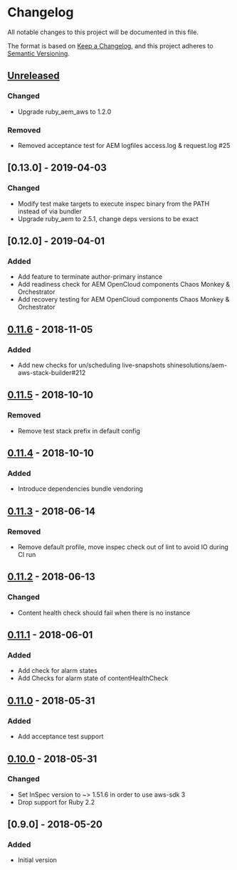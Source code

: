 # Changelog
All notable changes to this project will be documented in this file.

The format is based on [Keep a Changelog](https://keepachangelog.com/en/1.0.0/),
and this project adheres to [Semantic Versioning](https://semver.org/spec/v2.0.0.html).

## [Unreleased]

### Changed
- Upgrade ruby_aem_aws to 1.2.0

### Removed
- Removed acceptance test for AEM logfiles access.log & request.log #25

## [0.13.0] - 2019-04-03

### Changed
- Modify test make targets to execute inspec binary from the PATH instead of via bundler
- Upgrade ruby_aem to 2.5.1, change deps versions to be exact

## [0.12.0] - 2019-04-01

### Added
- Add feature to terminate author-primary instance
- Add readiness check for AEM OpenCloud components Chaos Monkey & Orchestrator
- Add recovery testing for AEM OpenCloud components Chaos Monkey & Orchestrator

## [0.11.6] - 2018-11-05

### Added
- Add new checks for un/scheduling live-snapshots shinesolutions/aem-aws-stack-builder#212

## [0.11.5] - 2018-10-10

### Removed
- Remove test stack prefix in default config

## [0.11.4] - 2018-10-10

### Added
- Introduce dependencies bundle vendoring

## [0.11.3] - 2018-06-14

### Removed
- Remove default profile, move inspec check out of lint to avoid IO during CI run

## [0.11.2] - 2018-06-13

### Changed
- Content health check should fail when there is no instance

## [0.11.1] - 2018-06-01

### Added
- Add check for alarm states
- Add Checks for alarm state of contentHealthCheck

## [0.11.0] - 2018-05-31

### Added
- Add acceptance test support

## [0.10.0] - 2018-05-31

### Changed
- Set InSpec version to ~> 1.51.6 in order to use aws-sdk 3
- Drop support for Ruby 2.2

## [0.9.0] - 2018-05-20

### Added
- Initial version

[Unreleased]: https://github.com/shinesolutions/inspec-aem-aws/compare/0.11.6...HEAD
[0.11.6]: https://github.com/shinesolutions/inspec-aem-aws/compare/0.11.5...0.11.6
[0.11.5]: https://github.com/shinesolutions/inspec-aem-aws/compare/0.11.4...0.11.5
[0.11.4]: https://github.com/shinesolutions/inspec-aem-aws/compare/0.11.3...0.11.4
[0.11.3]: https://github.com/shinesolutions/inspec-aem-aws/compare/0.11.2...0.11.3
[0.11.2]: https://github.com/shinesolutions/inspec-aem-aws/compare/0.11.1...0.11.2
[0.11.1]: https://github.com/shinesolutions/inspec-aem-aws/compare/0.11.0...0.11.1
[0.11.0]: https://github.com/shinesolutions/inspec-aem-aws/compare/0.10.0...0.11.0
[0.10.0]: https://github.com/shinesolutions/inspec-aem-aws/compare/0.9.0...0.10.0
